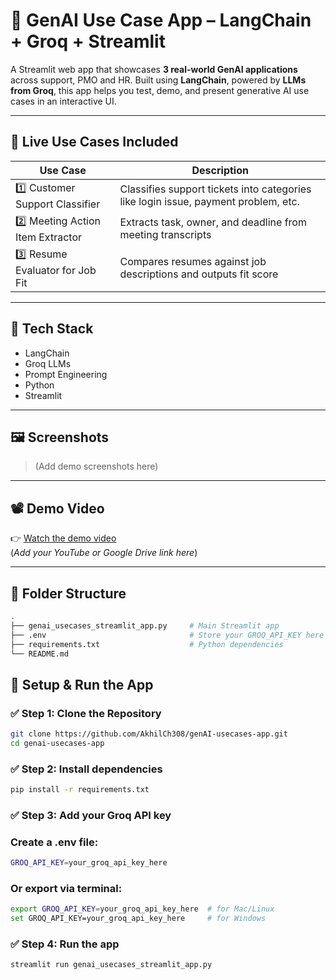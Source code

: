 # 🤖 GenAI Use Case App – LangChain + Groq +  Streamlit

A Streamlit web app that showcases **3 real-world GenAI applications** across support, PMO and HR. Built using **LangChain**, powered by **LLMs from Groq**, this app helps you test, demo, and present generative AI use cases in an interactive UI.

---

## 🚀 Live Use Cases Included

| Use Case                             | Description |
|-------------------------------------|-------------|
| 1️⃣ Customer Support Classifier      | Classifies support tickets into categories like login issue, payment problem, etc. |
| 2️⃣ Meeting Action Item Extractor    | Extracts task, owner, and deadline from meeting transcripts |
| 3️⃣ Resume Evaluator for Job Fit     | Compares resumes against job descriptions and outputs fit score |

---

## 🧰 Tech Stack

- LangChain
- Groq LLMs
- Prompt Engineering
- Python
- Streamlit

---

## 🖼️ Screenshots

> (Add demo screenshots here)

---

## 📽️ Demo Video

👉 [Watch the demo video](#)  
(*Add your YouTube or Google Drive link here*)

---

## 📁 Folder Structure

```bash
.
├── genai_usecases_streamlit_app.py     # Main Streamlit app
├── .env                                # Store your GROQ_API_KEY here
├── requirements.txt                    # Python dependencies
└── README.md
```
## 🚀 Setup & Run the App

### ✅ Step 1: Clone the Repository

```bash
git clone https://github.com/AkhilCh308/genAI-usecases-app.git
cd genai-usecases-app
```
### ✅ Step 2: Install dependencies

```bash
pip install -r requirements.txt
```

### ✅ Step 3: Add your Groq API key

### Create a .env file:
```bash
GROQ_API_KEY=your_groq_api_key_here
```
### Or export via terminal:
```bash
export GROQ_API_KEY=your_groq_api_key_here  # for Mac/Linux
set GROQ_API_KEY=your_groq_api_key_here     # for Windows
```

### ✅ Step 4: Run the app

```bash
streamlit run genai_usecases_streamlit_app.py
```
